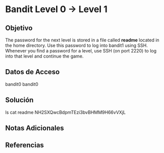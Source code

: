 # Bandit Level 0 → Level 1

## Objetivo
The password for the next level is stored in a file called **readme** located in the home directory. Use this password to log into bandit1 using SSH. Whenever you find a password for a level, use SSH (on port 2220) to log into that level and continue the game.

## Datos de Acceso
bandit0
bandit0

## Solución 
ls
cat readme
NH2SXQwcBdpmTEzi3bvBHMM9H66vVXjL

## Notas Adicionales

## Referencias